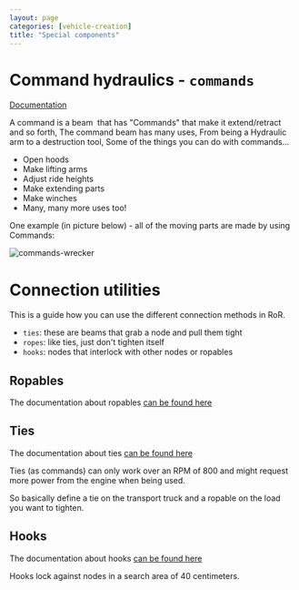 ```yaml
---
layout: page
categories: [vehicle-creation]
title: "Special components"
---
```


# Command hydraulics - `commands`

[Documentation](/vehicle-creation/fileformat-truck/#commands)

A&nbsp;command is a beam&nbsp; that has "Commands"&nbsp;that make it extend/retract and so forth, 
The command beam has many uses, From being a Hydraulic arm to a destruction tool,
Some of the things you can do with commands... 

* Open hoods 
* Make lifting arms 
* Adjust ride heights
* Make extending parts
* Make winches 
* Many, many more uses too!

One example (in picture below) - all of the moving parts are made by using Commands:

![commands-wrecker](/images/commands-example-t800-wrecker.jpg)

# Connection utilities

This is a guide how you can use the different connection methods in RoR.

* `ties`: these are beams that grab a node and pull them tight
* `ropes`: like ties, just don't tighten itself
* `hooks`: nodes that interlock with other nodes or ropables

## Ropables

The documentation about ropables [can be found here](/vehicle-creation/fileformat-truck/#ropables)

## Ties

The documentation about ties [can be found here](/vehicle-creation/fileformat-truck/#ties)

Ties (as commands) can only work over an RPM of 800 and might request more power from the engine when being used.

So basically define a tie on the transport truck and a ropable on the load you want to tighten.

## Hooks

The documentation about hooks [can be found here](/vehicle-creation/fileformat-truck/#hooks)

Hooks lock against nodes in a search area of 40 centimeters.








